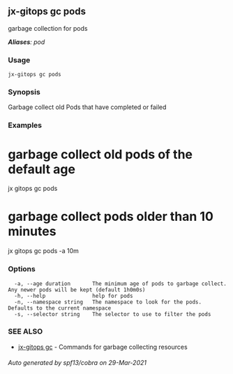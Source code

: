 ## jx-gitops gc pods

garbage collection for pods

***Aliases**: pod*

### Usage

```
jx-gitops gc pods
```

### Synopsis

Garbage collect old Pods that have completed or failed

### Examples

  # garbage collect old pods of the default age
  jx gitops gc pods
  
  # garbage collect pods older than 10 minutes
  jx gitops gc pods -a 10m

### Options

```
  -a, --age duration       The minimum age of pods to garbage collect. Any newer pods will be kept (default 1h0m0s)
  -h, --help               help for pods
  -n, --namespace string   The namespace to look for the pods. Defaults to the current namespace
  -s, --selector string    The selector to use to filter the pods
```

### SEE ALSO

* [jx-gitops gc](jx-gitops_gc.md)	 - Commands for garbage collecting resources

###### Auto generated by spf13/cobra on 29-Mar-2021
